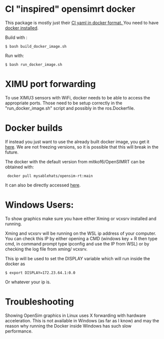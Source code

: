 # CI "inspired" opensimrt docker

This package is mostly just their [CI yaml in docker format. ](https://github.com/mitkof6/OpenSimRT)
You need to have [docker installed](https://docs.docker.com/get-docker/).

Build with :

    $ bash build_docker_image.sh

Run with:

    $ bash run_docker_image.sh

# XIMU port forwarding

To use XIMU3 sensors with WiFi, docker needs to be able to access the appropriate ports. Those need to be setup correctly in the "run\_docker\_image.sh" script and possibly in the ros.Dockerfile.

# Docker builds

If instead you just want to use the already built docker image, you get it [here](https://hub.docker.com/r/mysablehats/opensim-rt/tags). We are not freezing versions, so it is possible that this will break in the future. 

The docker with the default version from mitkof6/OpenSIMRT can be obtained with: 

     docker pull mysablehats/opensim-rt:main

It can also be directly accessed [here](https://hub.docker.com/layers/mysablehats/opensim-rt/main/images/sha256-f3f238759e736f2fd01b9a1eec307b9dbe664f97206e438541bb2685b9fcb38e).

# Windows Users:

To show graphics make sure you have either Xming or vcxsrv installed and running. 

Xming and vcxsrv will be running on the WSL ip address of your computer. You can check this IP by either opening a CMD (windows key + R then type cmd, in command prompt type ipconfig and use the IP from WSL) or by checking the log file from xming/ vcxsrv.

This ip will be used to set the DISPLAY variable which will run inside the docker as

    $ export DISPLAY=172.23.64.1:0.0

Or whatever your ip is. 

# Troubleshooting

Showing OpenSim graphics in Linux uses X forwarding with hardware acceleration. This is not available in Windows (as far as I know) and may the reason why running the Docker inside Windows has such slow performance.
